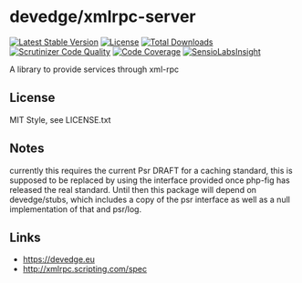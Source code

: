 # devedge/xmlrpc-server
[![Latest Stable Version](https://poser.pugx.org/devedge/xmlrpc-server/v/stable.png)](https://packagist.org/packages/devedge/xmlrpc-server)
[![License](https://poser.pugx.org/devedge/xmlrpc-server/license.png)](https://packagist.org/packages/devedge/xmlrpc-server)
[![Total Downloads](https://poser.pugx.org/devedge/xmlrpc-server/downloads.png)](https://packagist.org/packages/devedge/xmlrpc-server)
[![Scrutinizer Code Quality](https://scrutinizer-ci.com/g/ppetermann/devedge-xmlrpc-server/badges/quality-score.png?b=master)](https://scrutinizer-ci.com/g/ppetermann/devedge-xmlrpc-server/?branch=master)
[![Code Coverage](https://scrutinizer-ci.com/g/ppetermann/devedge-xmlrpc-server/badges/coverage.png?b=master)](https://scrutinizer-ci.com/g/ppetermann/devedge-xmlrpc-server/?branch=master)
[![SensioLabsInsight](https://insight.sensiolabs.com/projects/b12e3c4f-8bcf-402f-a74e-0f0e76626fc1/mini.png)](https://insight.sensiolabs.com/projects/b12e3c4f-8bcf-402f-a74e-0f0e76626fc1)

A library to provide services through xml-rpc

## License
MIT Style, see LICENSE.txt

## Notes
currently this requires the current Psr DRAFT for a caching standard, this is supposed to be replaced by using
the interface provided once php-fig has released the real standard. Until then this package will depend on devedge/stubs,
which includes a copy of the psr interface as well as a null implementation of that and psr/log.

## Links
 * https://devedge.eu
 * http://xmlrpc.scripting.com/spec
